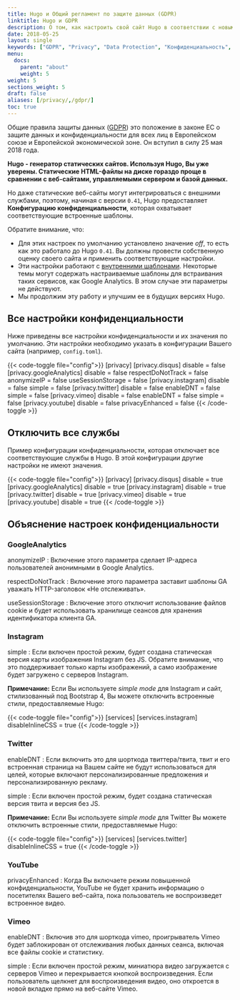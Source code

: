 ```yaml
---
title: Hugo и Общий регламент по защите данных (GDPR)
linktitle: Hugo и GDPR
description: О том, как настроить свой сайт Hugo в соответствии с новыми правилами.
date: 2018-05-25
layout: single
keywords: ["GDPR", "Privacy", "Data Protection", "Конфиденциальность", "Защита данных", "Персональные данные"]
menu:
  docs:
    parent: "about"
    weight: 5
weight: 5
sections_weight: 5
draft: false
aliases: [/privacy/,/gdpr/]
toc: true
---
```



 Общие правила защиты данных ([GDPR](https://en.wikipedia.org/wiki/General_Data_Protection_Regulation)) это положение в законе ЕС о защите данных и конфиденциальности для всех лиц в Европейском союзе и Европейской экономической зоне. Он вступил в силу 25 мая 2018 года.

 **Hugo - генератор статических сайтов. Используя Hugo, Вы уже уверены. Статические HTML-файлы на диске гораздо проще в сравнении с веб-сайтами, управляемыми сервером и базой данных.**

 Но даже статические веб-сайты могут интегрироваться с внешними службами, поэтому, начиная с версии `0.41`, Hugo предоставляет **Конфигурацию конфиденциальности**, которая охватывает соответствующие встроенные шаблоны.

 Обратите внимание, что:

 * Для этих настроек по умолчанию установлено значение _off_, то есть как это работало до Hugo `0.41`. Вы должны провести собственную оценку своего сайта и применить соответствующие настройки.
 * Эти настройки работают с [внутренними шаблонами](/templates/internal/). Некоторые темы могут содержать настраиваемые шаблоны для встраивания таких сервисов, как Google Analytics. В этом случае эти параметры не действуют.
 * Мы продолжим эту работу и улучшим ее в будущих версиях Hugo.

## Все настройки конфиденциальности

Ниже приведены все настройки конфиденциальности и их значения по умолчанию. Эти настройки необходимо указать в конфигурации Вашего сайта (например, `config.toml`).

 {{< code-toggle file="config">}}
[privacy]
[privacy.disqus]
disable = false
[privacy.googleAnalytics]
disable = false
respectDoNotTrack = false
anonymizeIP = false
useSessionStorage = false
[privacy.instagram]
disable = false
simple = false
[privacy.twitter]
disable = false
enableDNT = false
simple = false
[privacy.vimeo]
disable = false
enableDNT = false
simple = false
[privacy.youtube]
disable = false
privacyEnhanced = false
{{< /code-toggle >}}


## Отключить все службы

Пример конфигурации конфиденциальности, которая отключает все соответствующие службы в Hugo. В этой конфигурации другие настройки не имеют значения.

 {{< code-toggle file="config">}}
[privacy]
[privacy.disqus]
disable = true
[privacy.googleAnalytics]
disable = true
[privacy.instagram]
disable = true
[privacy.twitter]
disable = true
[privacy.vimeo]
disable = true
[privacy.youtube]
disable = true
{{< /code-toggle >}}

## Объяснение настроек конфиденциальности

### GoogleAnalytics

anonymizeIP
: Включение этого параметра сделает IP-адреса пользователей анонимными в Google Analytics.

respectDoNotTrack
: Включение этого параметра заставит шаблоны GA уважать HTTP-заголовок «Не отслеживать».

useSessionStorage
: Включение этого отключит использование файлов cookie и будет использовать хранилище сеансов для хранения идентификатора клиента GA.

### Instagram

simple
: Если включен простой режим, будет создана статическая версия карты изображения Instagram без JS. Обратите внимание, что это поддерживает только карты изображений, а само изображение будет загружено с серверов Instagram.

**Примечание:** Если Вы используете _simple mode_ для Instagram и сайт, стилизованный под Bootstrap 4, Вы можете отключить встроенные стили, предоставляемые Hugo:

 {{< code-toggle file="config">}}
[services]
[services.instagram]
disableInlineCSS = true
{{< /code-toggle >}}

### Twitter

enableDNT
: Если включить это для шорткода твиттера/твита, твит и его встроенная страница на Вашем сайте не будут использоваться для целей, которые включают персонализированные предложения и персонализированную рекламу.

simple
: Если включен простой режим, будет создана статическая версия твита и версия без JS.


**Примечание:** Если Вы используете _simple mode_ для Twitter Вы можете отключить встроенные стили, предоставляемые Hugo:

 {{< code-toggle file="config">}}
[services]
[services.twitter]
disableInlineCSS = true
{{< /code-toggle >}}

### YouTube

privacyEnhanced
: Когда Вы включаете режим повышенной конфиденциальности, YouTube не будет хранить информацию о посетителях Вашего веб-сайта, пока пользователь не воспроизведет встроенное видео.

### Vimeo

enableDNT
: Включив это для шорткода vimeo, проигрыватель Vimeo будет заблокирован от отслеживания любых данных сеанса, включая все файлы cookie и статистику.

simple
: Если включен простой режим, миниатюра видео загружается с серверов Vimeo и перекрывается кнопкой воспроизведения. Если пользователь щелкнет для воспроизведения видео, оно откроется в новой вкладке прямо на веб-сайте Vimeo.

